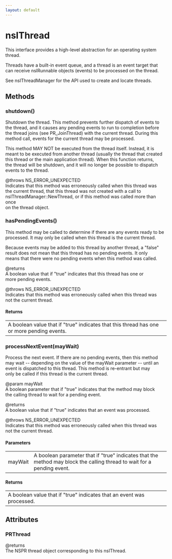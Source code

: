 ```yaml
---
layout: default
---
```


# nsIThread #
  
This interface provides a high-level abstraction for an operating system  
thread.  
  
Threads have a built-in event queue, and a thread is an event target that  
can receive nsIRunnable objects (events) to be processed on the thread.  
  
See nsIThreadManager for the API used to create and locate threads.  
  

## Methods ##

### shutdown() ###
  
Shutdown the thread.  This method prevents further dispatch of events to  
the thread, and it causes any pending events to run to completion before  
the thread joins (see PR_JoinThread) with the current thread.  During this  
method call, events for the current thread may be processed.  
  
This method MAY NOT be executed from the thread itself.  Instead, it is  
meant to be executed from another thread (usually the thread that created  
this thread or the main application thread).  When this function returns,  
the thread will be shutdown, and it will no longer be possible to dispatch  
events to the thread.  
  
@throws NS_ERROR_UNEXPECTED  
  Indicates that this method was erroneously called when this thread was  
  the current thread, that this thread was not created with a call to  
  nsIThreadManager::NewThread, or if this method was called more than once  
  on the thread object.  
  

### hasPendingEvents() ###
  
This method may be called to determine if there are any events ready to be  
processed.  It may only be called when this thread is the current thread.  
  
Because events may be added to this thread by another thread, a "false"  
result does not mean that this thread has no pending events.  It only  
means that there were no pending events when this method was called.  
  
@returns  
  A boolean value that if "true" indicates that this thread has one or  
  more pending events.  
  
@throws NS_ERROR_UNEXPECTED  
  Indicates that this method was erroneously called when this thread was  
  not the current thread.  
  

#### Returns ####

<table>

<tr>
<td>  A boolean value that if "true" indicates that this thread has one or  
  more pending events.  
</td>
</tr>

</table>

### processNextEvent(mayWait) ###
  
Process the next event.  If there are no pending events, then this method  
may wait -- depending on the value of the mayWait parameter -- until an  
event is dispatched to this thread.  This method is re-entrant but may  
only be called if this thread is the current thread.  
  
@param mayWait  
  A boolean parameter that if "true" indicates that the method may block  
  the calling thread to wait for a pending event.  
  
@returns  
  A boolean value that if "true" indicates that an event was processed.  
  
@throws NS_ERROR_UNEXPECTED  
  Indicates that this method was erroneously called when this thread was  
  not the current thread.  
  

#### Parameters ####

<table>

<tr>
<td>mayWait</td>
<td>  A boolean parameter that if "true" indicates that the method may block  
  the calling thread to wait for a pending event.  
</td>
</tr>

</table>

#### Returns ####

<table>

<tr>
<td>  A boolean value that if "true" indicates that an event was processed.  
</td>
</tr>

</table>

## Attributes ##

### PRThread ###
  
@returns  
  The NSPR thread object corresponding to this nsIThread.  
  
